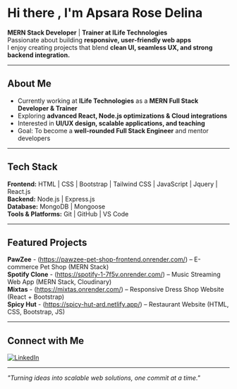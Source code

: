# Hi there , I'm Apsara Rose Delina 

**MERN Stack Developer** | **Trainer at ILife Technologies**  
Passionate about building **responsive, user-friendly web apps**  
I enjoy creating projects that blend **clean UI, seamless UX, and strong backend integration.**

---

## About Me
- Currently working at **ILife Technologies** as a **MERN Full Stack Developer & Trainer**  
- Exploring **advanced React, Node.js optimizations & Cloud integrations**  
- Interested in **UI/UX design, scalable applications, and teaching**  
- Goal: To become a **well-rounded Full Stack Engineer** and mentor developers  

---

## Tech Stack
**Frontend:** HTML | CSS | Bootstrap | Tailwind CSS | JavaScript | Jquery | React.js  
**Backend:** Node.js | Express.js  
**Database:** MongoDB | Mongoose  
**Tools & Platforms:** Git | GitHub | VS Code  

---

## Featured Projects
**PawZee** - (https://pawzee-pet-shop-frontend.onrender.com/) – E-commerce Pet Shop (MERN Stack)  
**Spotify Clone** - (https://spotify-1-7f5v.onrender.com/) – Music Streaming Web App (MERN Stack, Cloudinary)  
**Mixtas** - (https://mixtas.onrender.com/) – Responsive Dress Shop Website (React + Bootstrap)  
**Spicy Hut** - (https://spicy-hut-ard.netlify.app/) – Restaurant Website (HTML, CSS, Bootstrap, JS)  

---

## Connect with Me
[![LinkedIn](https://img.shields.io/badge/LinkedIn-Apsara%20Rose%20Delina-blue?logo=linkedin)](https://www.linkedin.com/in/apsara-rose-delina/)  

---

*"Turning ideas into scalable web solutions, one commit at a time."*
